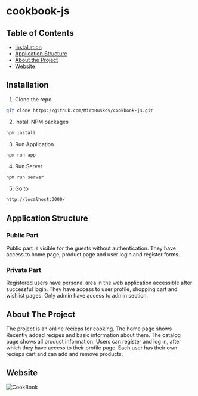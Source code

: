 # cookbook-js
## Table of Contents

* [Installation](#installation)
* [Application Structure](#application-structure)
* [About the Project](#about-the-project)
* [Website](#website)


## Installation

1. Clone the repo
```sh
git clone https://github.com/MiroRuskov/cookbook-js.git
```
2. Install NPM packages
```sh
npm install
```
3. Run Application
```sh
npm run app
```
4. Run Server
```sh
npm run server
```
5. Go to
```sh
http://localhost:3000/
```

## Application Structure

### Public Part
Public part is visible for the guests without authentication. They have access to home page, product page and user login and register forms.

### Private Part
Registered users have personal area in the web application accessible after successful login. They have access to user profile, shopping cart and wishlist pages.
Only admin have access to admin section.


## About The Project

The project is an online recieps for cooking. Тhe home page shows Recently added recipes and basic information about them. Тhe catalog page shows all product information. Users can register and log in, after which they have access to their profile page. Еach user has their own recieps cart and can add and remove products.

## Website

![CookBook](https://cookbook-js.github.io/)
